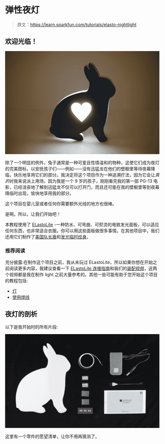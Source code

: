 # 弹性夜灯

> 原文：<https://learn.sparkfun.com/tutorials/elasto-nightlight>

## 欢迎光临！

[![alt text](img/4d94fd3951ab4197ac4f970ec9319141.png)](https://cdn.sparkfun.com/assets/learn_tutorials/2/2/1/Bunny_Night_Light_2.jpg)

除了一个明显的例外，兔子通常是一种可爱且性情温和的物种，这使它们成为夜灯的完美图标，以安抚孩子们——例如——没有迅猛龙在他们的壁橱里等待夜幕降临，快乐地享用它们的部分。我决定将这个项目作为一种追溯疗法，因为它会让*真的*对我来说派上用场，因为我是一个 9 岁的孩子，刚刚看完我的第一部 PG-13 电影，已经沮丧地了解到迅猛龙不仅可以打开门，而且还可能在我的壁橱里等到夜幕降临时出现，愉快地享用我的部分。

这个项目在婴儿室或者任何你需要额外光线的地方也很棒。

是啊。所以，让我们开始吧！

本教程使用了 [ELastoLite](https://www.sparkfun.com/search/results?term=elastolite) -一种防水、可弯曲、可熨烫的电致发光面板，可以适应任何东西，也非常适合衣服。你可以用这些面板做很多事情。在其他项目中，我们还用它们制作了[美国队长盾](https://www.youtube.com/watch?v=YmYDFzPLMP0)和[发光临时纹身](https://www.youtube.com/watch?v=TS4Y5sNOWKo)。

### 推荐阅读

充分披露:在制作这个项目之前，我从未玩过 ELastoLite，所以如果你想在开始之前阅读更多内容，我建议查看一下 [ELastoLite 连接指南](https://learn.sparkfun.com/tutorials/elastolite-hookup-guide/)和我们的[装配视频](https://www.youtube.com/watch?v=aa3HT1FPj3g)，这两个视频都是我在制作 light 之前大量参考的。其他一些可能有助于您开始这个项目的教程包括:

*   [灯](https://learn.sparkfun.com/tutorials/light)
*   [使用焊线](https://learn.sparkfun.com/tutorials/working-with-wire)

## 夜灯的剖析

以下是我开始时的所有片段:

[![alt text](img/bd5bf45a5a4ab775f28e6805eb7ed38a.png)](https://cdn.sparkfun.com/assets/learn_tutorials/2/2/1/ELastoNightlighttutorial-03.jpg)

这里有一个零件的愿望清单，让你不用再猜测了。